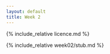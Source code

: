 ```yaml
---
layout: default
title: Week 2
---
```

{% include_relative licence.md %}

{% include_relative week02/stub.md %}